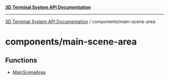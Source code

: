 [**3D Terminal System API Documentation**](../../README.md)

***

[3D Terminal System API Documentation](../../README.md) / components/main-scene-area

# components/main-scene-area

## Functions

- [MainSceneArea](functions/MainSceneArea.md)
